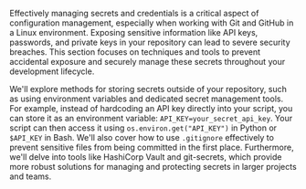 Effectively managing secrets and credentials is a critical aspect of configuration management, especially when working with Git and GitHub in a Linux environment. Exposing sensitive information like API keys, passwords, and private keys in your repository can lead to severe security breaches. This section focuses on techniques and tools to prevent accidental exposure and securely manage these secrets throughout your development lifecycle.

We'll explore methods for storing secrets outside of your repository, such as using environment variables and dedicated secret management tools. For example, instead of hardcoding an API key directly into your script, you can store it as an environment variable: `API_KEY=your_secret_api_key`. Your script can then access it using `os.environ.get("API_KEY")` in Python or `$API_KEY` in Bash. We'll also cover how to use `.gitignore` effectively to prevent sensitive files from being committed in the first place. Furthermore, we'll delve into tools like HashiCorp Vault and git-secrets, which provide more robust solutions for managing and protecting secrets in larger projects and teams.